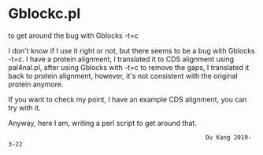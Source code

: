# Gblockc.pl
to get around the bug with Gblocks -t=c

I don't know if I use it right or not, but there seems to be a bug with Gblocks -t=c.
I have a protein alignment, I translated it to CDS alignment using pal4nal.pl, after using Gblocks with -t=c to remove the gaps, I translated it back to protein alignment, however, it's not consistent with the original protein anymore.

If you want to check my point, I have an example CDS alignment, you can try with it.

Anyway, here I am, writing a perl script to get around that.

                                                            Du Kang 2019-3-22
